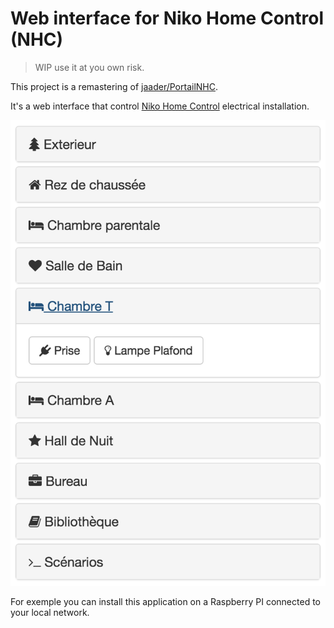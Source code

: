 # Web interface for Niko Home Control (NHC)

> WIP use it at you own risk.

This project is a remastering of [jaader/PortailNHC](https://github.com/jaader/PortailNHC).

It's a web interface that control [Niko Home Control](http://www.niko.eu/frbe/niko/nhc-landingspage) electrical installation.

![Screenshot](docs/files/screenshot.png) 
 
For exemple you can install this application on a Raspberry PI connected to your local network.

